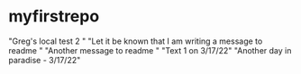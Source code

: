 # myfirstrepo
"Greg's local test 2 " 
"Let it be known that I am writing a message to readme " 
"Another message to readme " 
"Text 1 on 3/17/22" 
"Another day in paradise - 3/17/22" 
